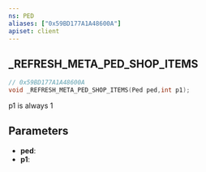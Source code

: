 ```yaml
---
ns: PED
aliases: ["0x59BD177A1A48600A"]
apiset: client
---
```

## _REFRESH_META_PED_SHOP_ITEMS

```c
// 0x59BD177A1A48600A
void _REFRESH_META_PED_SHOP_ITEMS(Ped ped,int p1);
```

p1 is always 1

## Parameters
* **ped**:
* **p1**:




